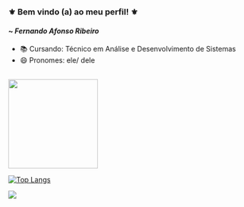 ### ⚜ Bem vindo (a) ao meu perfil! ⚜
#### ~ *Fernando* *Afonso* *Ribeiro*

- 📚 Cursando: Técnico em Análise e Desenvolvimento de Sistemas
- 😄 Pronomes: ele/ dele
##

  <img height="180em" src="https://github-readme-stats.vercel.app/api?username=ferxribeiro&show_icons=true&theme=dracula&include_all_commits=true&count_private=true"/>

[![Top Langs](https://github-readme-stats.vercel.app/api/top-langs/?username=ferxribeiro&layout=compact)](https://github.com/anuraghazra/github-readme-stats)

<a href = "mailto:fernando18ribeiro2020@gmail.com"><img src="https://img.shields.io/badge/Gmail-D14836?style=for-the-badge&logo=gmail&logoColor=white" target="_blank"></a>
